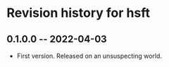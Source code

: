 # Revision history for hsft

## 0.1.0.0 -- 2022-04-03

* First version. Released on an unsuspecting world.
